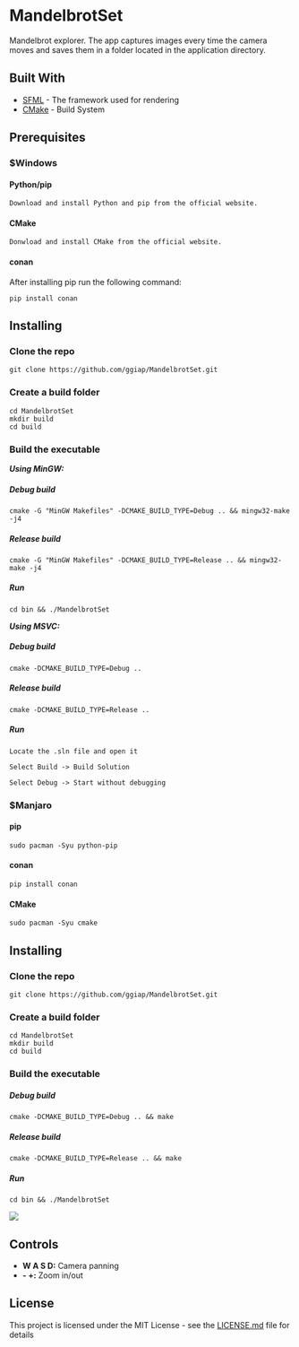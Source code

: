 # MandelbrotSet
Mandelbrot explorer. The app captures images every time the camera moves and saves them in a folder located in the application directory.

## Built With

* [SFML](https://www.sfml-dev.org/) - The framework used for rendering
* [CMake](https://cmake.org/) - Build System

## Prerequisites

### $Windows

#### Python/pip
```
Download and install Python and pip from the official website.
```

#### CMake
```
Donwload and install CMake from the official website.
```

#### conan
After installing pip run the following command:
```
pip install conan
```

## Installing

### Clone the repo
```
git clone https://github.com/ggiap/MandelbrotSet.git
```

### Create a build folder

```
cd MandelbrotSet
mkdir build
cd build
```

### Build the executable

***Using MinGW:***
##### Debug build
```
cmake -G "MinGW Makefiles" -DCMAKE_BUILD_TYPE=Debug .. && mingw32-make -j4
```

##### Release build
```
cmake -G "MinGW Makefiles" -DCMAKE_BUILD_TYPE=Release .. && mingw32-make -j4
```

##### Run
```
cd bin && ./MandelbrotSet
```


***Using MSVC:***
##### Debug build
```
cmake -DCMAKE_BUILD_TYPE=Debug ..
```

##### Release build
```
cmake -DCMAKE_BUILD_TYPE=Release ..
```

##### Run
```
Locate the .sln file and open it
```
```
Select Build -> Build Solution
```
```
Select Debug -> Start without debugging
```


### $Manjaro

#### pip
```
sudo pacman -Syu python-pip
```

#### conan
```
pip install conan
```

#### CMake
```
sudo pacman -Syu cmake
```

## Installing

### Clone the repo
```
git clone https://github.com/ggiap/MandelbrotSet.git
```

### Create a build folder

```
cd MandelbrotSet
mkdir build
cd build
```

### Build the executable

##### Debug build
```
cmake -DCMAKE_BUILD_TYPE=Debug .. && make
```

##### Release build
```
cmake -DCMAKE_BUILD_TYPE=Release .. && make
```

##### Run
```
cd bin && ./MandelbrotSet
```

![](Gif/Mandelbrot.gif)

## Controls

* **W A S D:** Camera panning
* **- +:** Zoom in/out

## License

This project is licensed under the MIT License - see the [LICENSE.md](https://github.com/ggiap/MandelbrotSet/blob/master/LICENSE) file for details


